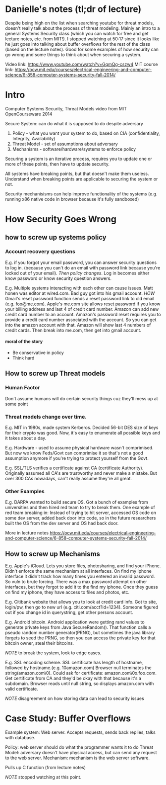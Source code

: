 # Danielle's notes (tl;dr of lecture)
Despite being high on the list when searching youtube for threat models, doesn't really talk about the process of threat modeling. Mainly an intro to a general Systems Security class (which you can watch for free and get lecture notes, etc. from MIT!). I stopped watching at 50:17 since it looks like he just goes into talking about buffer overflows for the rest of the class (based on the lecture notes). Good for some examples of how security can go wrong and some things to think about when securing a system. 

Video link: https://www.youtube.com/watch?v=GqmQg-cszw4
MIT course link: https://ocw.mit.edu/courses/electrical-engineering-and-computer-science/6-858-computer-systems-security-fall-2014/


# Intro
Computer Systems Security, Threat Models video from MIT OpenCourseware 2014

Secure System: can do what it is supposed to do despite adversary

1. Policy - what you want your system to do, based on CIA (confidentiality, Integrity, Availability)
2. Threat Model - set of assumptions about adversary
3. Mechanisms - software/hardware/systems to enforce policy

Securing a system is an iterative process, requires you to update one or more of these points, then have to update security. 

All systems have breaking points, but that doesn't make them useless. Understand when breaking points are applicable to securing the system or not. 

Security mechanisisms can help improve functionality of the systems (e.g. running x86 native code in browser because it's fully sandboxed) 

# How Security Goes Wrong

## how to screw up systems policy

### Account recovery questions
E.g. if you forgot your email password, you can answer security questions to log in. (because you can't do an email with password link because you're locked out of your email). *Then policy changes*. Log in becomes either know password or know security question answers.

E.g. Multiple systems interacting with each other can cause issues. Matt honen was editor at wired.com. Bad guy got into his gmail account. 
*HOW* Gmail's reset password function sends a reset password link to old email (e.g. foo@me.com). Apple's me.com site allows reset password if you know your billing address and last 4 of credit card number. Amazon can add new credit card number to an account. Amazon's password reset requires you to provide a credit card number associated with the account. So you can get into the amazon account with that. Amazon will show last 4 numbers of credit cards. Then break into me.com, then get into gmail account. 

#### moral of the story
- Be conservative in policy
- Think hard

## How to screw up Threat models

### Human Factor
Don't assume humans will do certain security things cuz they'll mess up at some point

### Threat models change over time.
E.g. MIT in 1980s, made system Kerberos. Decided 56-bit DES size of keys for their crypto was good. Now, it's easy to enumerate all possible keys and it takes about a day. 

E.g. Hardware - used to assume physical hardware wasn't comprimised. But now we know Feds/Govt can comprimise it so that's not a good assumption anymore if you're trying to protect yourself from the Govt. 

E.g. SSL/TLS verifies a certificate against CA (certificate Authority). Originally assumed all CA's are trustworthy and never make a mistake. But over 300 CAs nowadays, can't really assume they're all great. 


### Other Examples
E.g. DARPA wanted to build secure OS. Got a bunch of examples from universities and then hired red team to try to break them. One example of red team breaking in: Instead of trying to hit server, accessed OS code on some dev server, added back door into code, so in the future researchers built the OS from the dev server and OS had back door. 

More in lecture notes https://ocw.mit.edu/courses/electrical-engineering-and-computer-science/6-858-computer-systems-security-fall-2014/

## How to screw up Mechanisms

E.g. Apple's iCloud. Lets you store files, photosharing, and find your iPhone. Didn't enforce the same mechanism at all interfaces. On find my iphone interface it didn't track how many times you entered an invalid password. So vuln to brute forcing. There was a max password attempt on other interfaces, but they forgot to add it to the find my iphone. Once they guess on find my iphone, they have access to files and photos, etc.

E.g. Citibank website that allows you to look at credit card info. Got to site, login/pw, then go to new url (e.g. citi.com/acct?id=1234). Someone figured out if you change id in querystring, get other persons account. 

E.g. Android bitcoin. Android application were getting rand values to generate private keys from Java SecureRandom(). That function calls a pseudo random number generator(PRNG), but sometimes the java library forgets to seed the PRNG, so then you can access the private key for that bitcoin owner, steal their bitcoins.

*NOTE* to break the system, look to edge cases. 

E.g. SSL encoding scheme. SSL certificate has length of hostname, followed by hostname.(e.g. 10amazon.com) Browser null terminates the string(amazon.com\0). Could ask for certificate: amazon.com\0x.foo.com. Get certificate from CA and they'd be okay with that because it's a subdomain. Browser reads until null string, so displays amazon.com with valid certificate. 

*NOTE* disagreement on how storing data can lead to security issues

# Case Study: Buffer Overflows

Example system: Web server. Accepts requests, sends back replies, talks with database.

Policy: web server should do what the programmer wants it to do
Threat Model: adversary doesn't have physical access, but can send any request to the web server. 
Mechanism: mechanism is the web server software. 

Pulls up C function (from lecture notes)

*NOTE* stopped watching at this point. 